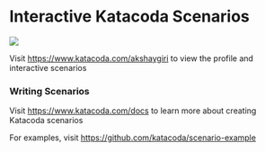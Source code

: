 # Interactive Katacoda Scenarios

[![](http://shields.katacoda.com/katacoda/akshaygiri/count.svg)](https://www.katacoda.com/akshaygiri "Get your profile on Katacoda.com")

Visit https://www.katacoda.com/akshaygiri to view the profile and interactive scenarios

### Writing Scenarios
Visit https://www.katacoda.com/docs to learn more about creating Katacoda scenarios

For examples, visit https://github.com/katacoda/scenario-example
